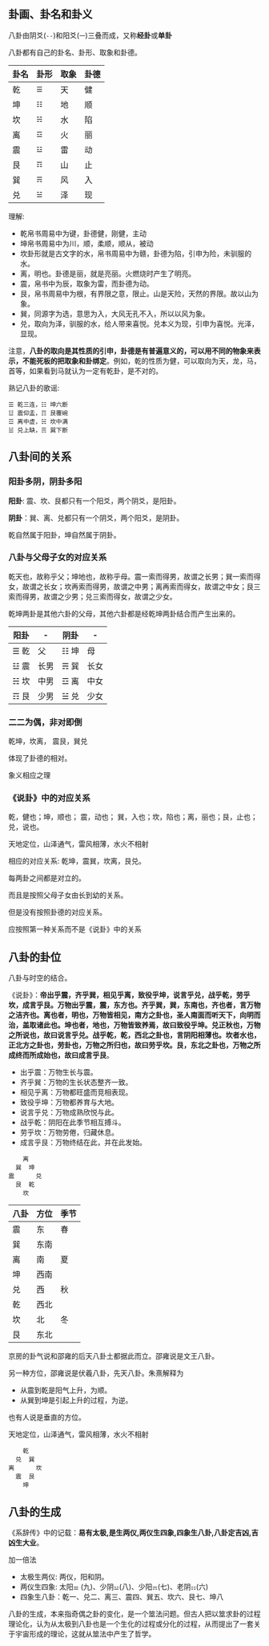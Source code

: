 
## 卦画、卦名和卦义

八卦由阴爻(`--`)和阳爻(`一`)三叠而成，又称**经卦**或**单卦**

八卦都有自己的卦名、卦形、取象和卦德。


卦名 | 卦形 | 取象 | 卦德
---|---|---|---
乾 | `☰` | 天 | 健
坤 | `☷` | 地 | 顺
坎 | `☵` | 水 | 陷
离 | `☲` | 火 | 丽
震 | `☳` | 雷 | 动
艮 | `☶` | 山 | 止
巽 | `☴` | 风 | 入
兑 | `☱` | 泽 | 现

理解:
+ 乾帛书周易中为键，卦德健，刚健，主动
+ 坤帛书周易中为川，顺，柔顺，顺从，被动
+ 坎卦形就是古文字的水，帛书周易中为赣，卦德为陷，引申为险，未驯服的水。
+ 离，明也。卦德是丽，就是亮丽。火燃烧时产生了明亮。
+ 震，帛书中为辰，取象为雷，而卦德为动。
+ 艮，帛书周易中为根，有界限之意，限止。山是天险，天然的界限。故以山为象。
+ 巽，同源字为选，意思为入，大风无孔不入，所以以风为象。
+ 兑，取向为泽，驯服的水，给人带来喜悦。兑本义为现，引申为喜悦。光泽，显现。

注意，**八卦的取向是其性质的引申，卦德是有普遍意义的，可以用不同的物象来表示，不能死板的把取象和卦绑定**。例如，乾的性质为健，可以取向为天，龙，马，首等，如果看到马就认为一定有乾卦，是不对的。


熟记八卦的歌谣:
```
☰ 乾三连，☷ 坤六断
☳ 震仰盂，☶ 艮覆碗
☲ 离中虚，☵ 坎中满
☱ 兑上缺，☴ 巽下断
```

## 八卦间的关系

### 阳卦多阴，阴卦多阳

**阳卦**: 震、坎、艮都只有一个阳爻，两个阴爻，是阳卦。

**阴卦**：巽、离、兑都只有一个阴爻，两个阳爻，是阴卦。

乾自然属于阳卦，坤自然属于阴卦。

### 八卦与父母子女的对应关系

乾天也，故称乎父；坤地也，故称乎母。震一索而得男，故谓之长男；巽一索而得女，故谓之长女；坎再索而得男，故谓之中男；离再索而得女，故谓之中女；艮三索而得男，故谓之少男；兑三索而得女，故谓之少女。

乾坤两卦是其他六卦的父母，其他六卦都是经乾坤两卦结合而产生出来的。


阳卦 | - | 阴卦 | -
---|---|---|---
☰ 乾 | 父   | ☷ 坤  | 母
☳ 震 | 长男 | ☴ 巽  |  长女
☵ 坎 | 中男 | ☲ 离  |  中女
☶ 艮 | 少男 | ☱ 兑  |  少女

### 二二为偶，非对即倒

乾坤，坎离， 震艮，巽兑

体现了卦德的相对。

象义相应之理

### 《说卦》中的对应关系

乾，健也；坤，顺也； 震，动也； 巽，入也；坎，陷也；离，丽也；艮，止也；兑，说也。

天地定位，山泽通气，雷风相薄，水火不相射

相应的对应关系: 乾坤，震巽，坎离，艮兑。

每两卦之间都是对立的。

而且是按照父母子女由长到幼的关系。

但是没有按照卦德的对应关系。


应按照第一种关系而不是《说卦》中的关系

## 八卦的卦位

八卦与时空的结合。

《说卦》：**帝出乎震，齐乎巽，相见乎离，致役乎坤，说言乎兑，战乎乾，劳乎坎，成言乎艮。万物出乎震，震，东方也。齐乎巽，巽，东南也，齐也者，言万物之洁齐也。离也者，明也，万物皆相见，南方之卦也，圣人南面而听天下，向明而治，盖取诸此也。坤也者，地也，万物皆致养焉，故曰致役乎坤。兑正秋也，万物之所说也，故曰说言乎兑。战乎乾，乾，西北之卦也，言阴阳相薄也。坎者水也，正北方之卦也，劳卦也，万物之所归也，故曰劳乎坎。艮，东北之卦也，万物之所成终而所成始也，故曰成言乎艮**。

+ 出乎震：万物生长与震。
+ 齐乎巽：万物的生长状态整齐一致。
+ 相见乎离：万物都旺盛而竞相表现。
+ 致役乎坤：万物都养育与大地。
+ 说言乎兑：万物成熟欣悦与此。
+ 战乎乾：阴阳在此季节相互搏斗。
+ 劳乎坎：万物劳倦，归藏休息。
+ 成言乎艮：万物终结在此，并在此发始。

```
    离
  巽  坤   
震      兑
  艮  乾 
    坎
```

八卦 | 方位 |  季节
---|---|--
震 |  东 | 春
巽 | 东南 | 
离 | 南 | 夏
坤 | 西南
兑 | 西 | 秋
乾 | 西北
坎 | 北 | 冬
艮 | 东北

京房的卦气说和邵雍的后天八卦土都据此而立。邵雍说是文王八卦。

另一种方位，邵雍说是伏羲八卦，先天八卦。朱熹解释为
+ 从震到乾是阳气上升，为顺。
+ 从巽到坤是引起上升的过程，为逆。

也有人说是垂直的方位。

天地定位，山泽通气，雷风相薄，水火不相射

```
    乾
  兑  巽   
离      坎
  震  艮 
    坤
```

## 八卦的生成

《系辞传》中的记载：**易有太极,是生两仪,两仪生四象,四象生八卦,八卦定吉凶,吉凶生大业**。

加一倍法

+ 太极生两仪: 两仪，阳和阴。
+ 两仪生四象: 太阳`⚌` (九)、少阴`⚍`(八)、少阳`⚎`(七)、老阴`⚏`(六)
+ 四象生八卦：乾一、兑二、离三、震四、巽五、坎六、艮七、坤八

八卦的生成，本来指奇偶之卦的变化，是一个筮法问题。但古人把以筮求卦的过程理论化，认为从太极到八卦也是一个生化的过程或分化的过程，从而提出了一套关于宇宙形成的理论，这就从筮法中产生了哲学。

